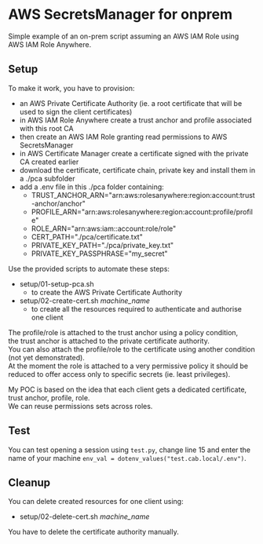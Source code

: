# AWS SecretsManager for onprem

Simple example of an on-prem script assuming an AWS IAM Role using AWS IAM Role Anywhere.  

## Setup

To make it work, you have to provision:
- an AWS Private Certificate Authority (ie. a root certificate that will be used to sign the client certificates)
- in AWS IAM Role Anywhere create a trust anchor and profile associated with this root CA
- then create an AWS IAM Role granting read permissions to AWS SecretsManager
- in AWS Certificate Manager create a certificate signed with the private CA created earlier
- download the certificate, certificate chain, private key and install them in a ./pca subfolder
- add a .env file in this ./pca folder containing:
    - TRUST_ANCHOR_ARN="arn:aws:rolesanywhere:region:account:trust-anchor/anchor"
    - PROFILE_ARN="arn:aws:rolesanywhere:region:account:profile/profile"
    - ROLE_ARN="arn:aws:iam::account:role/role"
    - CERT_PATH="./pca/certificate.txt"
    - PRIVATE_KEY_PATH="./pca/private_key.txt"
    - PRIVATE_KEY_PASSPHRASE="my_secret"

Use the provided scripts to automate these steps:
- setup/01-setup-pca.sh
    - to create the AWS Private Certificate Authority
- setup/02-create-cert.sh _machine_name_
    - to create all the resources required to authenticate and authorise one client

The profile/role is attached to the trust anchor using a policy condition,  
the trust anchor is attached to the private certificate authority.  
You can also attach the profile/role to the certificate using another condition (not yet demonstrated).  
At the moment the role is attached to a very permissive policy it should be reduced to offer access only to specific secrets (ie. least privileges).  

My POC is based on the idea that each client gets a dedicated certificate, trust anchor, profile, role.  
We can reuse permissions sets across roles.  

## Test

You can test opening a session using ``test.py``, change line 15 and enter the name of your machine ``env_val = dotenv_values("test.cab.local/.env")``.

## Cleanup

You can delete created resources for one client using:
- setup/02-delete-cert.sh _machine_name_

You have to delete the certificate authority manually.  

